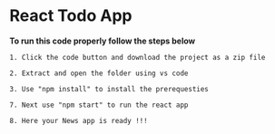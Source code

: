 # React Todo App

**To run this code properly follow the steps below**

    1. Click the code button and download the project as a zip file

    2. Extract and open the folder using vs code

    3. Use "npm install" to install the prerequesties

    7. Next use "npm start" to run the react app

    8. Here your News app is ready !!!
